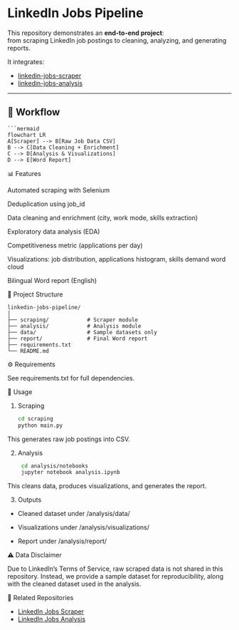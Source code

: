 # LinkedIn Jobs Pipeline

This repository demonstrates an **end-to-end project**:  
from scraping LinkedIn job postings to cleaning, analyzing, and generating reports.  

It integrates:  
- [linkedin-jobs-scraper](https://github.com/yuliashiyy/linkedin-jobs-scraper)  
- [linkedin-jobs-analysis](https://github.com/yuliashiyy/linkedin-jobs-analysis)  

---

## 🔗 Workflow

    ```mermaid
    flowchart LR
    A[Scraper] --> B[Raw Job Data CSV]
    B --> C[Data Cleaning + Enrichment]
    C --> D[Analysis & Visualizations]
    D --> E[Word Report]



📊 Features

Automated scraping with Selenium

Deduplication using job_id

Data cleaning and enrichment (city, work mode, skills extraction)

Exploratory data analysis (EDA)

Competitiveness metric (applications per day)

Visualizations: job distribution, applications histogram, skills demand word cloud

Bilingual Word report (English)


📂 Project Structure

    linkedin-jobs-pipeline/
    │
    ├── scraping/            # Scraper module
    ├── analysis/            # Analysis module
    ├── data/                # Sample datasets only
    ├── report/              # Final Word report
    ├── requirements.txt
    └── README.md

⚙️ Requirements

See requirements.txt for full dependencies.

🚀 Usage

1. Scraping
   ```bash
   cd scraping
   python main.py
  This generates raw job postings into CSV.

2. Analysis
   ```bash
    cd analysis/notebooks
    jupyter notebook analysis.ipynb
  This cleans data, produces visualizations, and generates the report.

3. Outputs

  - Cleaned dataset under /analysis/data/
  
  - Visualizations under /analysis/visualizations/
  
  - Report under /analysis/report/

⚠️ Data Disclaimer

Due to LinkedIn’s Terms of Service, raw scraped data is not shared in this repository.
Instead, we provide a sample dataset for reproducibility, along with the cleaned dataset used in the analysis.

📌 Related Repositories

- [LinkedIn Jobs Scraper](https://github.com/yuliashiyy/linkedin-jobs-scraper)  
- [LinkedIn Jobs Analysis](https://github.com/yuliashiyy/linkedin-jobs-analysis)  









  
